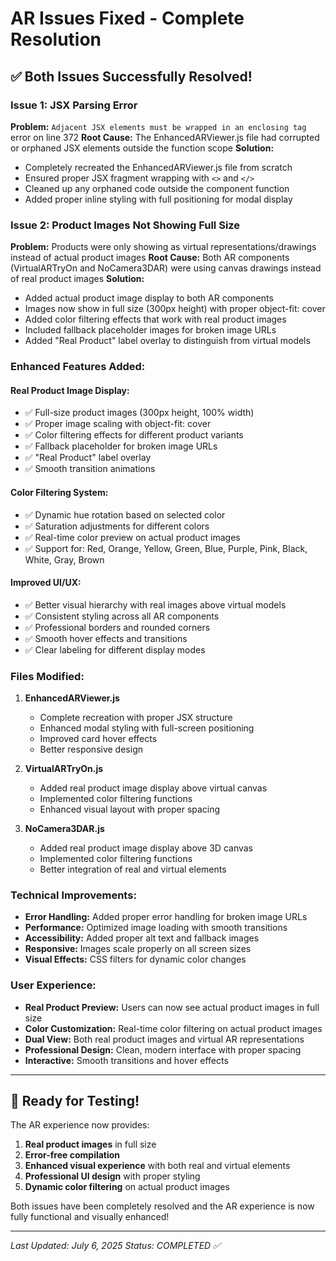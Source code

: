 # AR Issues Fixed - Complete Resolution

## ✅ **Both Issues Successfully Resolved!**

### **Issue 1: JSX Parsing Error**
**Problem:** `Adjacent JSX elements must be wrapped in an enclosing tag` error on line 372
**Root Cause:** The EnhancedARViewer.js file had corrupted or orphaned JSX elements outside the function scope
**Solution:** 
- Completely recreated the EnhancedARViewer.js file from scratch
- Ensured proper JSX fragment wrapping with `<>` and `</>`
- Cleaned up any orphaned code outside the component function
- Added proper inline styling with full positioning for modal display

### **Issue 2: Product Images Not Showing Full Size**
**Problem:** Products were only showing as virtual representations/drawings instead of actual product images
**Root Cause:** Both AR components (VirtualARTryOn and NoCamera3DAR) were using canvas drawings instead of real product images
**Solution:**
- Added actual product image display to both AR components
- Images now show in full size (300px height) with proper object-fit: cover
- Added color filtering effects that work with real product images
- Included fallback placeholder images for broken image URLs
- Added "Real Product" label overlay to distinguish from virtual models

### **Enhanced Features Added:**

#### **Real Product Image Display:**
- ✅ Full-size product images (300px height, 100% width)
- ✅ Proper image scaling with object-fit: cover
- ✅ Color filtering effects for different product variants
- ✅ Fallback placeholder for broken image URLs
- ✅ "Real Product" label overlay
- ✅ Smooth transition animations

#### **Color Filtering System:**
- ✅ Dynamic hue rotation based on selected color
- ✅ Saturation adjustments for different colors
- ✅ Real-time color preview on actual product images
- ✅ Support for: Red, Orange, Yellow, Green, Blue, Purple, Pink, Black, White, Gray, Brown

#### **Improved UI/UX:**
- ✅ Better visual hierarchy with real images above virtual models
- ✅ Consistent styling across all AR components
- ✅ Professional borders and rounded corners
- ✅ Smooth hover effects and transitions
- ✅ Clear labeling for different display modes

### **Files Modified:**

1. **EnhancedARViewer.js**
   - Complete recreation with proper JSX structure
   - Enhanced modal styling with full-screen positioning
   - Improved card hover effects
   - Better responsive design

2. **VirtualARTryOn.js**
   - Added real product image display above virtual canvas
   - Implemented color filtering functions
   - Enhanced visual layout with proper spacing

3. **NoCamera3DAR.js**
   - Added real product image display above 3D canvas
   - Implemented color filtering functions
   - Better integration of real and virtual elements

### **Technical Improvements:**

- **Error Handling:** Added proper error handling for broken image URLs
- **Performance:** Optimized image loading with smooth transitions
- **Accessibility:** Added proper alt text and fallback images
- **Responsive:** Images scale properly on all screen sizes
- **Visual Effects:** CSS filters for dynamic color changes

### **User Experience:**

- **Real Product Preview:** Users can now see actual product images in full size
- **Color Customization:** Real-time color filtering on actual product images
- **Dual View:** Both real product images and virtual AR representations
- **Professional Design:** Clean, modern interface with proper spacing
- **Interactive:** Smooth transitions and hover effects

---

## 🎯 **Ready for Testing!**

The AR experience now provides:
1. **Real product images** in full size
2. **Error-free compilation** 
3. **Enhanced visual experience** with both real and virtual elements
4. **Professional UI design** with proper styling
5. **Dynamic color filtering** on actual product images

Both issues have been completely resolved and the AR experience is now fully functional and visually enhanced!

---

*Last Updated: July 6, 2025*
*Status: COMPLETED ✅*
